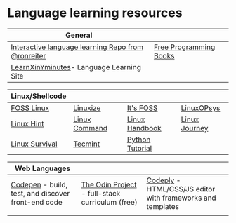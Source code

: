# Language learning resources

| General                                                                                                  |                                                                                     |
| -------------------------------------------------------------------------------------------------------- | ----------------------------------------------------------------------------------- |
| [Interactive language learning Repo from @ronreiter](https://github.com/ronreiter/interactive-tutorials) | [Free Programming Books](https://github.com/EbookFoundation/free-programming-books) |
| [LearnXinYminutes](https://learnxinyminutes.com/)- Language Learning Site                                |                                                                                     |

| Linux/Shellcode                              |                                            |                                                    |                                            |
| -------------------------------------------- | ------------------------------------------ | -------------------------------------------------- | ------------------------------------------ |
| [FOSS Linux](https://www.fosslinux.com/)     | [Linuxize](https://linuxize.com/)          | [It's FOSS](https://itsfoss.com/)                  | [LinuxOPsys](https://linuxopsys.com/)      |
| [Linux Hint](https://linuxhint.com/)         | [Linux Command](https://linuxcommand.org/) | [Linux Handbook](https://linuxhandbook.com/)       | [Linux Journey](https://linuxjourney.com/) |
| [Linux Survival](https://linuxsurvival.com/) | [Tecmint](https://www.tecmint.com/)        | [Python Tutorial](https://www.pythontutorial.net/) |                                            |

| Web Languages                                                             |                                                                                    |                                                                                        |
| ------------------------------------------------------------------------- | ---------------------------------------------------------------------------------- | -------------------------------------------------------------------------------------- |
| [Codepen](https://codepen.io/) - build, test, and discover front-end code | [The Odin Project](https://www.theodinproject.com/) - full-stack curriculum (free) | [Codeply](https://www.codeply.com/) - HTML/CSS/JS editor with frameworks and templates |
|                                                                           |                                                                                    |                                                                                        |
